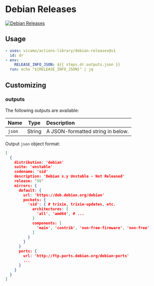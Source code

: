 # Debian Releases

[![Debian Releases](https://github.com/vicamo/actions-library/actions/workflows/debian-releases.yml/badge.svg)](https://github.com/vicamo/actions-library/actions/workflows/debian-releases.yml)

## Usage

<!-- start usage -->

```yaml
- uses: vicamo/actions-library/debian-releases@v1
  id: dr
- env:
    RELEASE_INFO_JSON: ${{ steps.dr.outputs.json }}
  run: echo "${RELEASE_INFO_JSON}" | jq
```

<!-- end usage -->

## Customizing

### outputs

The following outputs are available:

| Name   | Type   | Description                       |
| :----- | ------ | :-------------------------------- |
| `json` | String | A JSON-formatted string in below. |

Output `json` object format:

```json
[
  {
    distribution: 'debian'
    suite: 'unstable'
    codename: 'sid'
    description: 'Debian x.y Unstable - Not Released'
    release: '98'
    mirrors: {
      default: {
        url: 'https://deb.debian.org/debian'
        pockets: {
          'sid': { # trixie, trixie-updates, etc.
            architectures: [
              'all', 'amd64', # ...
            ]
            components: [
              'main', 'contrib', 'non-free-firmware', 'non-free'
            ]
          }
        }
      }
      ports: {
        url: 'http://ftp.ports.debian.org/debian-ports'
        ...
      }
    }
  }
]
```
